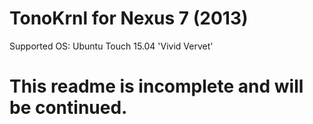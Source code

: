 TonoKrnl for Nexus 7 (2013)
===========================

Supported OS: Ubuntu Touch 15.04 'Vivid Vervet'

# This readme is incomplete and will be continued. #
